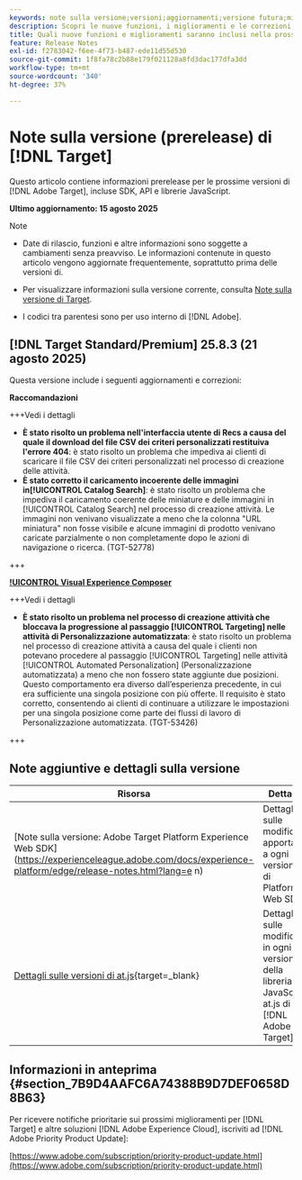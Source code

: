 ```yaml
---
keywords: note sulla versione;versioni;aggiornamenti;versione futura;miglioramenti;nuove funzioni;correzioni;aggiornamenti;prerelease;early access
description: Scopri le nuove funzioni, i miglioramenti e le correzioni, compresi SDK, API e librerie JavaScript, inclusi nella prossima versione di [!DNL Target].
title: Quali nuove funzioni e miglioramenti saranno inclusi nella prossima versione [!DNL Target] ?
feature: Release Notes
exl-id: f2783042-f6ee-4f73-b487-ede11d55d530
source-git-commit: 1f8fa78c2b88e179f021128a8fd3dac177dfa3dd
workflow-type: tm+mt
source-wordcount: '340'
ht-degree: 37%

---
```


# Note sulla versione (prerelease) di [!DNL Target]

Questo articolo contiene informazioni prerelease per le prossime versioni di [!DNL Adobe Target], incluse SDK, API e librerie JavaScript.

**Ultimo aggiornamento: 15 agosto 2025**

>[!NOTE]
>
>* Date di rilascio, funzioni e altre informazioni sono soggette a cambiamenti senza preavviso. Le informazioni contenute in questo articolo vengono aggiornate frequentemente, soprattutto prima delle versioni di.
>
>* Per visualizzare informazioni sulla versione corrente, consulta [Note sulla versione di Target](release-notes.md).
>
>* I codici tra parentesi sono per uso interno di [!DNL Adobe].

## [!DNL Target Standard/Premium] 25.8.3 (21 agosto 2025)

Questa versione include i seguenti aggiornamenti e correzioni:

**Raccomandazioni**

+++Vedi i dettagli
* **È stato risolto un problema nell&#39;interfaccia utente di Recs a causa del quale il download del file CSV dei criteri personalizzati restituiva l&#39;errore 404**: è stato risolto un problema che impediva ai clienti di scaricare il file CSV dei criteri personalizzati nel processo di creazione delle attività.
* **È stato corretto il caricamento incoerente delle immagini in[!UICONTROL Catalog Search]**: è stato risolto un problema che impediva il caricamento coerente delle miniature e delle immagini in [!UICONTROL  Catalog Search] nel processo di creazione attività. Le immagini non venivano visualizzate a meno che la colonna &quot;URL miniatura&quot; non fosse visibile e alcune immagini di prodotto venivano caricate parzialmente o non completamente dopo le azioni di navigazione o ricerca. (TGT-52778)

+++

**[!UICONTROL Visual Experience Composer](VEC)**

+++Vedi i dettagli
* **È stato risolto un problema nel processo di creazione attività che bloccava la progressione al passaggio [!UICONTROL Targeting] nelle attività di Personalizzazione automatizzata**: è stato risolto un problema nel processo di creazione attività a causa del quale i clienti non potevano procedere al passaggio [!UICONTROL Targeting] nelle attività [!UICONTROL Automated Personalization] (Personalizzazione automatizzata) a meno che non fossero state aggiunte due posizioni. Questo comportamento era diverso dall’esperienza precedente, in cui era sufficiente una singola posizione con più offerte. Il requisito è stato corretto, consentendo ai clienti di continuare a utilizzare le impostazioni per una singola posizione come parte dei flussi di lavoro di Personalizzazione automatizzata. (TGT-53426)

+++

## Note aggiuntive e dettagli sulla versione

| Risorsa | Dettagli |
|--- |--- |
| [Note sulla versione: Adobe Target Platform Experience Web SDK]&#x200B;(https://experienceleague.adobe.com/docs/experience-platform/edge/release-notes.html?lang=e n) | Dettagli sulle modifiche apportate a ogni versione di Platform Web SDK. |
| [Dettagli sulle versioni di at.js](https://experienceleague.adobe.com/docs/target-dev/developer/client-side/at-js-implementation/target-atjs-versions.html?lang=it){target=_blank} | Dettagli sulle modifiche in ogni versione della libreria JavaScript at.js di [!DNL Adobe Target]. |

## Informazioni in anteprima {#section_7B9D4AAFC6A74388B9D7DEF0658D8B63}

Per ricevere notifiche prioritarie sui prossimi miglioramenti per [!DNL Target] e altre soluzioni [!DNL Adobe Experience Cloud], iscriviti ad [!DNL Adobe Priority Product Update]:

[https://www.adobe.com/subscription/priority-product-update.html](https://www.adobe.com/subscription/priority-product-update.html)
